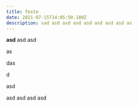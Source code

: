 ```yaml
---
title: Teste
date: 2021-07-15T14:05:50.180Z
description: sad asd asd asd asd asd asd asd as
---
```

**asd** asd asd

as

 das

d 

asd

asd asd asd asd